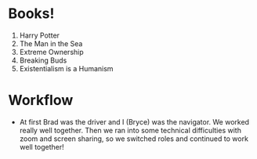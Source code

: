 # Books!

1. Harry Potter
2. The Man in the Sea
3. Extreme Ownership
4. Breaking Buds
5. Existentialism is a Humanism


# Workflow
  - At first Brad was the driver and I (Bryce) was the navigator. We worked really
    well together. Then we ran into some technical difficulties with zoom and screen sharing, so we switched roles and continued to work well together!
